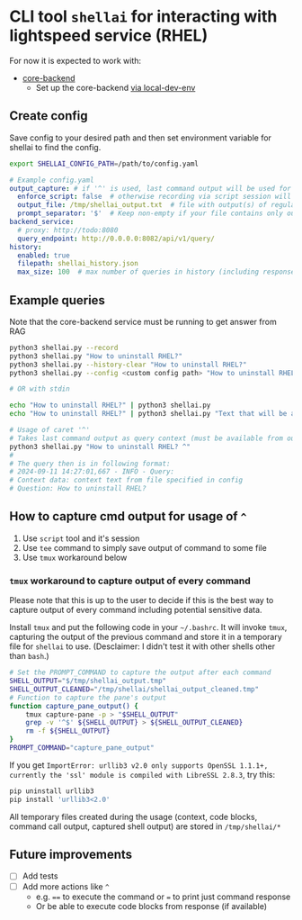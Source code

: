 # CLI tool `shellai` for interacting with lightspeed service (RHEL)

For now it is expected to work with:

* [core-backend](https://gitlab.cee.redhat.com/rhel-lightspeed/enhanced-shell/core-backend)
  * Set up the core-backend [via local-dev-env](https://gitlab.cee.redhat.com/rhel-lightspeed/enhanced-shell/local-dev-env)

## Create config

Save config to your desired path and then set environment variable for shellai to find the config.

```sh
export SHELLAI_CONFIG_PATH=/path/to/config.yaml
```

```yml
# Example config.yaml
output_capture: # if '^' is used, last command output will be used for query context
  enforce_script: false  # otherwise recording via script session will be enforced
  output_file: /tmp/shellai_output.txt  # file with output(s) of regular commands (e.g. ls, echo, etc.)
  prompt_separator: '$'  # Keep non-empty if your file contains only output of commands (not prompt itself)
backend_service:
  # proxy: http://todo:8080
  query_endpoint: http://0.0.0.0:8082/api/v1/query/
history:
  enabled: true
  filepath: shellai_history.json
  max_size: 100  # max number of queries in history (including responses)
```

## Example queries

Note that the core-backend service must be running to get answer from RAG

```sh
python3 shellai.py --record
python3 shellai.py "How to uninstall RHEL?"
python3 shellai.py --history-clear "How to uninstall RHEL?"
python3 shellai.py --config <custom config path> "How to uninstall RHEL?"

# OR with stdin

echo "How to uninstall RHEL?" | python3 shellai.py
echo "How to uninstall RHEL?" | python3 shellai.py "Text that will be appended to the stdin"

# Usage of caret '^'
# Takes last command output as query context (must be available from output_file value in config)
python3 shellai.py "How to uninstall RHEL? ^"
#
# The query then is in following format:
# 2024-09-11 14:27:01,667 - INFO - Query:
# Context data: context text from file specified in config
# Question: How to uninstall RHEL?
```

## How to capture cmd output for usage of `^`

1. Use `script` tool and it's session
2. Use `tee` command to simply save output of command to some file
3. Use `tmux` workaround below

### `tmux` workaround to capture output of every command

Please note that this is up to the user to decide if this is the best way to capture output of every command including potential sensitive data.

Install `tmux` and put the following code in your `~/.bashrc`.
It will invoke `tmux`, capturing the output of the previous command and store it in a temporary file for `shellai` to use.
(Desclaimer: I didn't test it with other shells other than `bash`.)

``` bash
# Set the PROMPT_COMMAND to capture the output after each command
SHELL_OUTPUT="$/tmp/shellai_output.tmp"
SHELL_OUTPUT_CLEANED="/tmp/shellai/shellai_output_cleaned.tmp"
# Function to capture the pane's output
function capture_pane_output() {
    tmux capture-pane -p > "$SHELL_OUTPUT"
    grep -v '^$' ${SHELL_OUTPUT} > ${SHELL_OUTPUT_CLEANED}
    rm -f ${SHELL_OUTPUT}
}
PROMPT_COMMAND="capture_pane_output"
```

If you get `ImportError: urllib3 v2.0 only supports OpenSSL 1.1.1+, currently the 'ssl' module is compiled with LibreSSL 2.8.3`, try this:

```sh
pip uninstall urllib3
pip install 'urllib3<2.0'
```

All temporary files created during the usage (context, code blocks, command call output, captured shell output) are stored in `/tmp/shellai/*`

## Future improvements

* [ ] Add tests
* [ ] Add more actions like `^`
  * e.g. `==` to execute the command or `=` to print just command response
  * Or be able to execute code blocks from response (if available)
